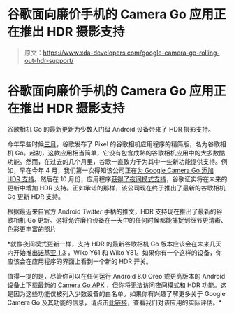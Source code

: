 # 谷歌面向廉价手机的 Camera Go 应用正在推出 HDR 摄影支持

> 原文：<https://www.xda-developers.com/google-camera-go-rolling-out-hdr-support/>

# 谷歌面向廉价手机的 Camera Go 应用正在推出 HDR 摄影支持

谷歌相机 Go 的最新更新为少数入门级 Android 设备带来了 HDR 摄影支持。

今年早些时候[三月](https://www.xda-developers.com/google-camera-go-portrait-mode-android-go-budget-smartphones/)，谷歌发布了 Pixel 的谷歌相机应用程序的精简版，名为谷歌相机 Go。起初，这款应用相当简单，它没有包含成熟的谷歌相机应用中的大多数酷功能。然而，在过去的几个月里，谷歌一直致力于为其中一些新功能提供支持。例如，早在今年 4 月，我们第一次得知该公司正在[为 Google Camera Go 添加 HDR 支持](https://www.xda-developers.com/google-testing-hdr-photography-camera-go-budget-android-smartphones/)。然后在 10 月份，应用程序[获得了夜间模式支持](https://www.xda-developers.com/google-camera-go-adds-night-mode-hdr-better-budget-phone-photography/)，谷歌证实将在未来的更新中增加 HDR 支持。正如承诺的那样，该公司现在终于推出了最新的谷歌相机 Go 更新 HDR 支持。

根据最近来自官方 Android *Twitter* 手柄的推文，HDR 支持现在推出了最新的谷歌相机 Go 更新。这将允许廉价设备在一天中的任何时候都能捕捉到细节更清晰、色彩更丰富的照片

 *就像夜间模式更新一样，支持 HDR 的最新谷歌相机 Go 版本应该会在未来几天内开始推出[诺基亚 1.3](https://www.xda-developers.com/nokia-8-3-5g-nokia-5-3-nokia-1-3-announced/) ，Wiko Y61 和 Wiko Y81。如果你有一个这样的设备，你应该会在应用程序的界面上看到一个新的 HDR 开关。

值得一提的是，尽管你可以在任何运行 Android 8.0 Oreo 或更高版本的 Android 设备上下载最新的 [Camera Go APK](https://www.apkmirror.com/apk/google-inc/camera-go/camera-go-1-11-346735625_release-release/) ，但你将无法访问夜间模式和 HDR 功能。这是因为这些功能仅被列入少数设备的白名单。如果你有兴趣了解更多关于 Google Camera Go 及其功能的信息，请点击[此链接](https://www.xda-developers.com/google-camera-go-hands-on-gcam/)，查看我们对该应用的实际评估。*